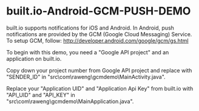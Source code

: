 built.io-Android-GCM-PUSH-DEMO
==============================

built.io supports notifications for iOS and Android. In Android, push notifications are provided by the GCM (Google Cloud Messaging) Service. To setup GCM, follow: http://developer.android.com/google/gcm/gs.html


To begin with this demo, you need a "Google API project" and an application on built.io.

Copy down your project number from Google API project and replace with "SENDER_ID" in "src\com\raweng\gcmdemo\MainActivity.java".

Replace your "Application UID" and "Application Api Key" from built.io with "API_UID" and "API_KEY" in "src\com\raweng\gcmdemo\MainApplication.java".

